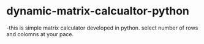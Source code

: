 # dynamic-matrix-calcualtor-python
-this is simple matrix calculator developed in python. select number of rows and colomns at your pace.
